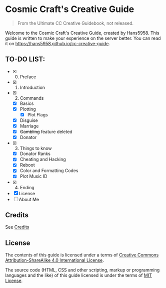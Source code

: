 # Cosmic Craft's Creative Guide
> From the Ultimate CC Creative Guidebook, not released.

Welcome to the Cosmic Craft's Creative Guide, created by Hans5958. This guide is written to make your experience on the server better. You can read it on https://hans5958.github.io/cc-creative-guide.

## TO-DO LIST:

- [x] 0. Preface
- [x] 1. Introduction
- [x] 2. Commands
  - [x] Basics
  - [x] Plotting
    - [x] Plot Flags
  - [x] Disguise
  - [x] Marriage
  - [x] ~~Gambling~~ feature deleted
  - [x] Donator
- [x] 3. Things to know
  - [x] Donator Ranks
  - [x] Cheating and Hacking
  - [x] Reboot
  - [x] Color and Formatting Codes
  - [x] Plot Music ID
- [x] 4. Ending
- [x] License
- [ ] About Me

## Credits

See [Credits](docs/credits/index,md)

## License

The contents of this guide is licensed under a terms of [Creative Commons Attribution-ShareAlike 4.0 International License](http://creativecommons.org/licenses/by-sa/4.0/).

The source code (HTML, CSS and other scripting, markup or programming languages and the like) of this guide licensed is under the terms of [MIT License](https://opensource.org/licenses/MIT).
